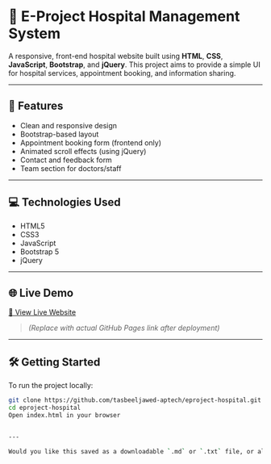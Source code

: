 # 🏥 E-Project Hospital Management System

A responsive, front-end hospital website built using **HTML**, **CSS**, **JavaScript**, **Bootstrap**, and **jQuery**. This project aims to provide a simple UI for hospital services, appointment booking, and information sharing.

---

## 🚀 Features

- Clean and responsive design
- Bootstrap-based layout
- Appointment booking form (frontend only)
- Animated scroll effects (using jQuery)
- Contact and feedback form
- Team section for doctors/staff

---

## 💻 Technologies Used

- HTML5
- CSS3
- JavaScript
- Bootstrap 5
- jQuery

---

## 🌐 Live Demo

[🔗 View Live Website](https://tasbeeljawed-aptech.github.io/eproject-hospital/)

> *(Replace with actual GitHub Pages link after deployment)*

---

## 🛠️ Getting Started

To run the project locally:

```bash
git clone https://github.com/tasbeeljawed-aptech/eproject-hospital.git
cd eproject-hospital
Open index.html in your browser


---

Would you like this saved as a downloadable `.md` or `.txt` file, or also want a GitHub Pages deployment guide added to it?

